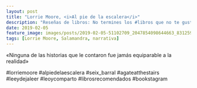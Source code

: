 ```yaml
---
layout: post
title: "Lorrie Moore, <i>Al pie de la escalera</i>"
description: "Reseñas de libros: No termines los #libros que no te gustan. I els #llibres que t'agraden llegeix-los tants cops com calgui."
date: 2019-02-05
feature_image: images/posts/2019-02-05-51102709_2047854098644663_8312593873600717256_n_18030289732041653.jpg
tags: [Lorrie Moore, Salamandra, narrativa]
---
```


«Ninguna de las historias que le contaron fue jamás equiparable a la realidad»
<!--more-->

#lorriemoore #alpiedelaescalera #seix_barral #agateatthestairs #leeydejaleer #leoycomparto #librosrecomendados #bookstagram


